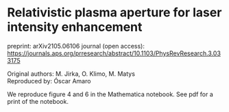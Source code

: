# Relativistic plasma aperture for laser intensity enhancement
preprint: arXiv2105.06106
journal (open access): https://journals.aps.org/prresearch/abstract/10.1103/PhysRevResearch.3.033175

Original authors: M. Jirka, O. Klimo, M. Matys \
Reproduced by: Óscar Amaro

We reproduce figure 4 and 6 in the Mathematica notebook. See pdf for a print of the notebook.
